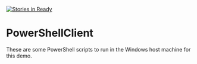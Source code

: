 [![Stories in Ready](https://badge.waffle.io/redhat-dotnet-msa/PowerShellClient.png?label=ready&title=Ready)](https://waffle.io/redhat-dotnet-msa/PowerShellClient)
# PowerShellClient

These are some PowerShell scripts to run in the Windows host machine for this demo.